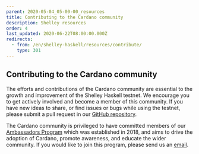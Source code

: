```yaml
---
parent: 2020-05-04_05-00-00_resources
title: Contributing to the Cardano community
description: Shelley resources
order: 4
last_updated: 2020-06-22T08:00:00.000Z
redirects:
  - from: /en/shelley-haskell/resources/contribute/
    type: 301
---
```

## Contributing to the Cardano community

The efforts and contributions of the Cardano community are essential to the growth and improvement of the Shelley Haskell testnet. We encourage you to get actively involved and become a member of this community. If you have new ideas to share, or find issues or bugs while using the testnet, please submit a pull request in our [GitHub repository](https://github.com/input-output-hk/cardano-node).

The Cardano community is privileged to have committed members of our [Ambassadors Program](https://www.cardano.org/ambassadors/en/about-cardano-ambassadors/) which was established in 2018, and aims to drive the adoption of Cardano, promote awareness, and educate the wider community. If you would like to join this program, please send us an [email](community@cardanofoundation.org).
